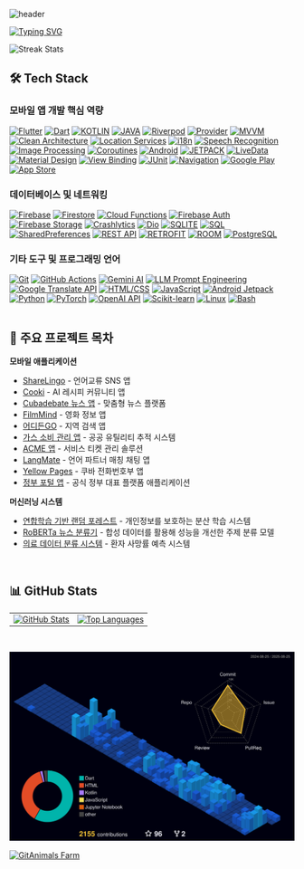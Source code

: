 <!--suppress HtmlDeprecatedAttribute -->
![header](https://capsule-render.vercel.app/api?type=waving&color=gradient&height=300&section=header&text=Hi,+I'm+a+Software+Engineer!+🚀&fontSize=45&animation=fadeIn&fontAlignY=38&desc=&descAlignY=51&descAlign=62)


[![Typing SVG](https://readme-typing-svg.herokuapp.com?color=%230077B5&size=24&width=600&height=45&lines=Welcome+to+my+profile!;I'm+Daehan%2C+innovating+digital+solutions)](https://git.io/typing-svg)

![Streak Stats](https://github-readme-streak-stats.herokuapp.com/?user=daehan-lim&exclude_days=Sun%2CSat)

## 🛠️ Tech Stack

### 모바일 앱 개발 핵심 역량
[![Flutter](https://img.shields.io/badge/Flutter-02569B?style=for-the-badge&logo=flutter&logoColor=white)](https://flutter.dev)
[![Dart](https://img.shields.io/badge/Dart-0175C2?style=for-the-badge&logo=dart&logoColor=white)](https://dart.dev/)
[![KOTLIN](https://img.shields.io/badge/KOTLIN-7F52FF?logo=KOTLIN&logoColor=white&style=for-the-badge)](https://kotlinlang.org)
[![JAVA](https://img.shields.io/badge/JAVA-ED8B00?style=for-the-badge&logo=openjdk&logoColor=white)](https://www.java.com)
[![Riverpod](https://img.shields.io/badge/Riverpod-02569B?style=for-the-badge)](https://riverpod.dev/)
[![Provider](https://img.shields.io/badge/Provider-02569B?style=for-the-badge)](https://pub.dev/packages/provider)
[![MVVM](https://img.shields.io/badge/MVVM-ed9242?style=for-the-badge)](https://developer.android.com/topic/architecture)
[![Clean Architecture](https://img.shields.io/badge/Clean_Architecture-4CAF50?style=for-the-badge)](https://blog.cleancoder.com/uncle-bob/2012/08/13/the-clean-architecture.html)
[![Location Services](https://img.shields.io/badge/Location_Services-4285F4?style=for-the-badge&logo=google-maps&logoColor=white)](https://developers.google.com/maps/documentation)
[![i18n](https://img.shields.io/badge/i18n_다국어_지원-FF6B6B?style=for-the-badge)](https://flutter.dev/docs/development/accessibility-and-localization/internationalization)
[![Speech Recognition](https://img.shields.io/badge/Speech_Recognition-9C27B0?style=for-the-badge)](https://pub.dev/packages/speech_to_text)
[![Image Processing](https://img.shields.io/badge/Image_Processing-FF9800?style=for-the-badge)](https://pub.dev/packages/image)
[![Coroutines](https://img.shields.io/badge/Coroutines-7E57C2?style=for-the-badge)](https://kotlinlang.org/docs/coroutines-overview.html)
[![Android](https://img.shields.io/badge/Android-3DDC84?logo=Android&logoColor=white&style=for-the-badge)](https://developer.android.com)
[![JETPACK](https://img.shields.io/badge/Jetpack-6b52bf?style=for-the-badge&logo=android&logoColor=white)](https://developer.android.com/jetpack)
[![LiveData](https://img.shields.io/badge/LiveData-1976D2?style=for-the-badge)](https://developer.android.com/topic/libraries/architecture/livedata)
[![Material Design](https://img.shields.io/badge/Material%20Design-757575?logo=Material-Design&logoColor=white&style=for-the-badge)](https://m3.material.io)
[![View Binding](https://img.shields.io/badge/View_Binding-00BFA5?style=for-the-badge)](https://developer.android.com/topic/libraries/view-binding)
[![JUnit](https://img.shields.io/badge/JUnit-25A162?style=for-the-badge&logo=junit5&logoColor=white)](https://junit.org)
[![Navigation](https://img.shields.io/badge/Navigation-6200EE?style=for-the-badge&logo=android&logoColor=white)](https://developer.android.com/guide/navigation)
[![Google Play](https://img.shields.io/badge/Google_Play-414141?style=for-the-badge&logo=google-play&logoColor=white)](https://play.google.com/console)
[![App Store](https://img.shields.io/badge/App_Store-007AFF?style=for-the-badge&logo=apple&logoColor=white)](https://developer.apple.com/app-store/)

### 데이터베이스 및 네트워킹
[![Firebase](https://img.shields.io/badge/Firebase-FFCA28?style=for-the-badge&logo=firebase&logoColor=black)](https://firebase.google.com/)
[![Firestore](https://img.shields.io/badge/Firestore-FFCA28?style=for-the-badge&logo=firebase&logoColor=black)](https://firebase.google.com/products/firestore)
[![Cloud Functions](https://img.shields.io/badge/Firebase_Cloud_Functions-4285F4?style=for-the-badge&logo=google-cloud&logoColor=white)](https://firebase.google.com/products/functions)
[![Firebase Auth](https://img.shields.io/badge/Firebase_Auth-FFCA28?style=for-the-badge&logo=firebase&logoColor=black)](https://firebase.google.com/products/auth)
[![Firebase Storage](https://img.shields.io/badge/Firebase_Storage-FFCA28?style=for-the-badge&logo=firebase&logoColor=black)](https://firebase.google.com/products/storage)
[![Crashlytics](https://img.shields.io/badge/Crashlytics-FFCA28?style=for-the-badge&logo=firebase&logoColor=black)](https://firebase.google.com/products/crashlytics)
[![Dio](https://img.shields.io/badge/Dio-02569B?style=for-the-badge)](https://pub.dev/packages/dio)
[![SQLITE](https://img.shields.io/badge/SQLite-003B57?logo=SQLite&logoColor=white&style=for-the-badge)](https://www.sqlite.org)
[![SQL](https://img.shields.io/badge/SQL-4479A1?style=for-the-badge&logo=sql&logoColor=white)](https://www.sqlite.org)
[![SharedPreferences](https://img.shields.io/badge/SharedPreferences-4CAF50?style=for-the-badge)](https://developer.android.com/training/data-storage/shared-preferences)
[![REST API](https://img.shields.io/badge/REST_API-1E90FF?style=for-the-badge)](https://restfulapi.net)
[![RETROFIT](https://img.shields.io/badge/retrofit-67b586?logo=square&logoColor=white&style=for-the-badge)](https://square.github.io/retrofit)
[![ROOM](https://img.shields.io/badge/Room-003B57?style=for-the-badge&logo=android&logoColor=white)](https://developer.android.com/training/data-storage/room)
[![PostgreSQL](https://img.shields.io/badge/PostgreSQL-4169E1?style=for-the-badge&logo=postgresql&logoColor=white)](https://www.postgresql.org)

### 기타 도구 및 프로그래밍 언어
[![Git](https://img.shields.io/badge/Git-F05032?style=for-the-badge&logo=git&logoColor=white)](https://git-scm.com)
[![GitHub Actions](https://img.shields.io/badge/GitHub_Actions-2088FF?style=for-the-badge&logo=github-actions&logoColor=white)](https://github.com/features/actions)
[![Gemini AI](https://img.shields.io/badge/Gemini_AI-4285F4?style=for-the-badge&logo=google&logoColor=white)](https://ai.google.dev/)
[![LLM Prompt Engineering](https://img.shields.io/badge/LLM_Prompt_Engineering-FF6B35?style=for-the-badge)](https://platform.openai.com/docs/guides/prompt-engineering)
[![Google Translate API](https://img.shields.io/badge/Google_Translate_API-4285F4?style=for-the-badge&logo=google-translate&logoColor=white)](https://cloud.google.com/translate)
[![HTML/CSS](https://img.shields.io/badge/HTML/CSS-E34F26?style=for-the-badge&logo=html5&logoColor=white)](https://developer.mozilla.org/en-US/docs/Web/HTML)
[![JavaScript](https://img.shields.io/badge/JavaScript-F7DF1E?style=for-the-badge&logo=javascript&logoColor=black)](https://developer.mozilla.org/en-US/docs/Web/JavaScript)
[![Android Jetpack](https://img.shields.io/badge/Android_Jetpack-6b52bf?style=for-the-badge&logo=android&logoColor=white)](https://developer.android.com/jetpack)
[![Python](https://img.shields.io/badge/Python-3776AB?style=for-the-badge&logo=python&logoColor=white)](https://www.python.org)
[![PyTorch](https://img.shields.io/badge/PyTorch-EE4C2C?style=for-the-badge&logo=pytorch&logoColor=white)](https://pytorch.org/)
[![OpenAI API](https://img.shields.io/badge/OpenAI-API-412991?style=for-the-badge&logo=openai&logoColor=white)](https://platform.openai.com/)
[![Scikit-learn](https://img.shields.io/badge/Scikit--learn-F7931E?style=for-the-badge&logo=scikit-learn&logoColor=white)](https://scikit-learn.org/)
[![Linux](https://img.shields.io/badge/Linux-FCC624?style=for-the-badge&logo=linux&logoColor=black)](https://www.linux.org/)
[![Bash](https://img.shields.io/badge/Bash-4EAA25?style=for-the-badge&logo=gnu-bash&logoColor=white)](https://www.gnu.org/software/bash/)
<br>

<span style="display: block; height: 1px;"></span>
## 📂 주요 프로젝트 목차

**모바일 애플리케이션**
- [ShareLingo](https://github.com/zero-to-one-flutter/flutter-share-lingo) - 언어교류 SNS 앱
- [Cooki](https://github.com/flutter-fantastic-four/cooki-app) - AI 레시피 커뮤니티 앱
- [Cubadebate 뉴스 앱](https://github.com/daehan-lim/cubadebate-app) - 맞춤형 뉴스 플랫폼
- [FilmMind](https://github.com/daehan-lim/flutter-film-mind-app) - 영화 정보 앱
- [어디든GO](https://github.com/daehan-lim/flutter-place-finder) - 지역 검색 앱
- [가스 소비 관리 앱](https://github.com/daehan-lim/gas-consumption-manager) - 공공 유틸리티 추적 시스템
- [ACME 앱](https://github.com/daehan-lim/acme) - 서비스 티켓 관리 솔루션
- [LangMate](https://github.com/daehan-lim/langmate-app) - 언어 파트너 매칭 채팅 앱
- [Yellow Pages](https://github.com/daehan-lim/cuban-yellow-pages) - 쿠바 전화번호부 앱
- [정부 포털 앱](https://github.com/daehan-lim/government-portal-app) - 공식 정부 대표 플랫폼 애플리케이션

**머신러닝 시스템**
- [연합학습 기반 랜덤 포레스트](https://arxiv.org/abs/2407.19193) - 개인정보를 보호하는 분산 학습 시스템
- [RoBERTa 뉴스 분류기](https://github.com/daehan-lim/roberta-sport-news-classifier) - 합성 데이터를 활용해 성능을 개선한 주제 분류 모델
- [의료 데이터 분류 시스템](https://github.com/daehan-lim/associative-classifier-mortality-prediction) - 환자 사망률 예측 시스템

<br>

## 📊 GitHub Stats

<table align="center">
  <tr>
    <td>
      <a href="https://github.com/anuraghazra/github-readme-stats">
        <img src="https://vercel-eight-red-42.vercel.app/api?username=daehan-lim&show_icons=true&theme=transparent&include_all_commits=true" alt="GitHub Stats" width="400"/>
      </a>
    </td>
    <td>
      <a href="https://github.com/anuraghazra/github-readme-stats">
        <img src="https://github-readme-stats.vercel.app/api/top-langs/?username=daehan-lim&layout=compact&theme=transparent" alt="Top Languages" width="300"/>
      </a>
    </td>
  </tr>
</table>

<br>

![](./profile-3d-contrib/profile-night-view.svg)

<a href="https://github.com/devxb/gitanimals">
  <img src="https://render.gitanimals.org/farms/daehan-lim}" alt="GitAnimals Farm"/>
</a>

<br>

